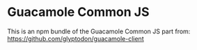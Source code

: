 # Guacamole Common JS

This is an npm bundle of the Guacamole Common JS part from:
https://github.com/glyptodon/guacamole-client
